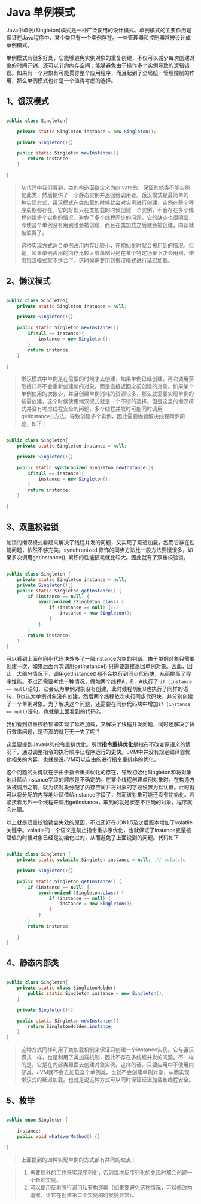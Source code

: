 # Java 单例模式 

Java中单例(Singleton)模式是一种广泛使用的设计模式。单例模式的主要作用是保证在Java程序中，某个类只有一个实例存在。一些管理器和控制器常被设计成单例模式。

单例模式有很多好处，它能够避免实例对象的重复创建，不仅可以减少每次创建对象的时间开销，还可以节约内存空间；能够避免由于操作多个实例导致的逻辑错误。如果有一个对象有可能贯穿整个应用程序，而且起到了全局统一管理控制的作用，那么单例模式也许是一个值得考虑的选择。

## 1、饿汉模式

```java

public class Singleton{  

    private static Singleton instance = new Singleton(); 

    private Singleton(){}  

    public static Singleton newInstance(){  
        return instance;  
    }  

}

```

> 从代码中我们看到，类的构造函数定义为private的，保证其他类不能实例化此类，然后提供了一个静态实例并返回给调用者。饿汉模式是最简单的一种实现方式，饿汉模式在类加载的时候就会对实例进行创建，实例在整个程序周期都存在。它的好处只在类加载的时候创建一个实例，不会存在多个线程创建多个实例的情况，避免了多个线程同步的问题。它的缺点也很明显，即使这个单例没有用到也会被创建，而且在类加载之后就会被创建，内存就被浪费了。
>
> 这种实现方式适合单例占用内存比较小，在初始化时就会被用到的情况。但是，如果单例占用的内存比较大或单例只是在某个特定场景下才会用到，使用饿汉模式就不适合了，这时候需要用到懒汉模式进行延迟加载。

## 2、懒汉模式

``` java

public class Singleton{  
    private static Singleton instance = null;

    private Singleton(){}  

    public static Singleton newInstance(){  
        if(null == instance){  
            instance = new Singleton();  
        }  
        return instance;  
    }

} 

```

> 懒汉模式中单例是在需要的时候才去创建，如果单例已经创建，再次调用获取接口将不会重新创建新的对象，而是直接返回之前创建的对象。如果某个单例使用的次数少，并且创建单例消耗的资源较多，那么就需要实现单例的按需创建，这个时候使用懒汉模式就是一个不错的选择。但是这里的懒汉模式并没有考虑线程安全的问题，多个线程并发时可能同时调用getInstance()方法，导致创建多个实例，因此需要枷锁解决线程同步问题，如下：

``` java

public class Singleton{  
    private static Singleton instance = null;

    private Singleton(){}  

    public static synchronized Singleton newInstance(){  
        if(null == instance){  
            instance = new Singleton();  
        }  
        return instance;  
    }  

}

```

## 3、双重校验锁

加锁的懒汉模式看起来解决了线程并发的问题，又实现了延迟加载，然而它存在性能问题，依然不够完美。synchronized 修饰的同步方法比一般方法要慢很多，如果多次调用getInstance(), 累积的性能损耗就比较大。因此就有了双重校验锁。


``` java

public class Singleton {  
    private static Singleton instance = null;  
    private Singleton(){}  
    public static Singleton getInstance() {  
        if (instance == null) {  
            synchronized (Singleton.class) {  
                if (instance == null) {//2  
                    instance = new Singleton();  
                }  
            }  
        }  
        return instance;  
    }  
}

```

可以看到上面在同步代码块外多了一层instance为空的判断。由于单例对象只需要创建一次，如果后面再次调用getInstance() 只需要直接返回单例对象。因此，因此，大部分情况下，调用getInstance()都不会执行到同步代码块，从而提高了程序性能。不过还需要考虑一种情况，假如两个线程A、B，A执行了·`if (instance == null)`语句，它会认为单例对象没有创建，此时线程切到B也执行了同样的语句，B也认为单例对象没有创建，然后两个线程依次执行同步代码块，并分别创建了一个单例对象。为了解决这个问题，还需要在同步代码块中增加`if (instance == null)`语句，也就是上面看到的代码2。

我们看到双重校验锁即实现了延迟加载，又解决了线程并发问题，同时还解决了执行效率问题，是否真的就万无一失了呢？

这里要提到Java中的指令重排优化。所谓<b>指令重排优化</b>是指在不改变原语义的情况下，通过调整指令的执行顺序让程序运行的更快。JVM中并没有规定编译器优化相关的内容，也就是说JVM可以自由的进行指令重排序的优化。

这个问题的关键就在于由于指令重排优化的存在，导致初始化Singleton和将对象地址赋给instance字段的顺序是不确定的。在某个线程创建单例对象时，在构造方法被调用之前，就为该对象分配了内存空间并将对象的字段设置为默认值。此时就可以将分配的内存地址赋值给instance字段了，然而该对象可能还没有初始化。若紧接着另外一个线程来调用getInstance，取到的就是状态不正确的对象，程序就会出错。

以上就是双重校验锁会失效的原因，不过还好在JDK1.5及之后版本增加了volatile关键字。volatile的一个语义是禁止指令重排序优化，也就保证了instance变量被赋值的时候对象已经是初始化过的，从而避免了上面说到的问题。代码如下：

``` java

public class Singleton {  
    private static volatile Singleton instance = null;  // volatile

    private Singleton(){}  

    public static Singleton getInstance() {  
        if (instance == null) {  
            synchronized (Singleton.class) {  
                if (instance == null) {  
                    instance = new Singleton();  
                }  
            }  
        }  
        return instance;  

    }  
} 


```

## 4、静态内部类


``` java

public class Singleton{  
    private static class SingletonHolder{  
        public static Singleton instance = new Singleton();  
    }

    private Singleton(){}  

    public static Singleton newInstance(){  
        return SingletonHolder.instance;  
    }  
}

```

> 这种方式同样利用了类加载机制来保证只创建一个instance实例。它与饿汉模式一样，也是利用了类加载机制，因此不存在多线程并发的问题。不一样的是，它是在内部类里面去创建对象实例。这样的话，只要应用中不使用内部类，JVM就不会去加载这个单例类，也就不会创建单例对象，从而实现懒汉式的延迟加载。也就是说这种方式可以同时保证延迟加载和线程安全。


## 5、枚举

``` java

public enum Singleton {

    instance;
    public void whateverMethod() {}

}

```

> 上面提到的四种实现单例的方式都有共同的缺点：

> 1. 需要额外的工作来实现序列化，否则每次反序列化的兑现时都会创建一个新的实例。
> 2. 可以使用反射强行调用私有构造器（如果要避免这种情况，可以修改构造器，让它在创建第二个实例的时候抛异常）。
